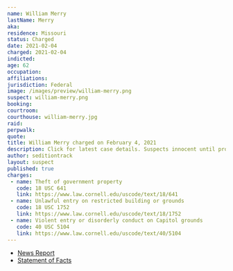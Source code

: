 ```yaml
---
name: William Merry
lastName: Merry
aka:
residence: Missouri
status: Charged
date: 2021-02-04
charged: 2021-02-04
indicted:
age: 62
occupation:
affiliations:
jurisdiction: Federal
image: /images/preview/william-merry.png
suspect: william-merry.png
booking:
courtroom:
courthouse: william-merry.jpg
raid:
perpwalk:
quote:
title: William Merry charged on February 4, 2021
description: Click for latest case details. Suspects innocent until proven guilty.
author: seditiontrack
layout: suspect
published: true
charges:
 - name: Theft of government property
   code: 18 USC 641
   link: https://www.law.cornell.edu/uscode/text/18/641
 - name: Unlawful entry on restricted building or grounds
   code: 18 USC 1752
   link: https://www.law.cornell.edu/uscode/text/18/1752
 - name: Violent entry or disorderly conduct on Capitol grounds
   code: 40 USC 5104
   link: https://www.law.cornell.edu/uscode/text/40/5104
---
```

- [News Report](https://www.stltoday.com/news/local/crime-and-courts/st-louis-county-man-accused-of-role-in-capitol-riot-released-from-jail/article_6b5119e8-6368-5621-bfe0-8da222eb185c.html)
- [Statement of Facts](https://extremism.gwu.edu/sites/g/files/zaxdzs2191/f/William%20Merry%20Statement%20of%20Facts.pdf)
